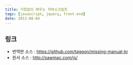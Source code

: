 ```yaml
---
title: 거침없이 배우는 자바스크립트
tags: [javascript, jquery, front-end]
date: 2013-08-04
---
```


## 링크
- 번역판 소스 : <https://github.com/taggon/missing-manual-kr>
- 원서 소스 : <http://sawmac.com/js/>

